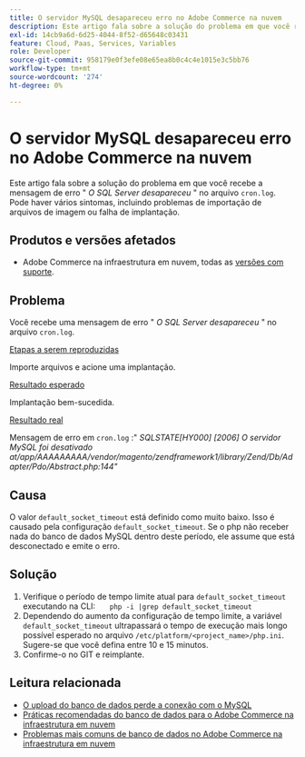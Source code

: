 ```yaml
---
title: O servidor MySQL desapareceu​ erro no Adobe Commerce na nuvem
description: Este artigo fala sobre a solução do problema em que você recebe uma mensagem de erro "O servidor SQL desapareceu*" no arquivo "cron.log". Pode haver vários sintomas, incluindo problemas de importação de arquivos de imagem ou falha de implantação.
exl-id: 14cb9a6d-6d25-4044-8f52-d65648c03431
feature: Cloud, Paas, Services, Variables
role: Developer
source-git-commit: 958179e0f3efe08e65ea8b0c4c4e1015e3c5bb76
workflow-type: tm+mt
source-wordcount: '274'
ht-degree: 0%

---
```


# O servidor MySQL desapareceu&#x200B; erro no Adobe Commerce na nuvem

Este artigo fala sobre a solução do problema em que você recebe a mensagem de erro &quot; *O SQL Server desapareceu* &quot; no arquivo `cron.log`. Pode haver vários sintomas, incluindo problemas de importação de arquivos de imagem ou falha de implantação.

## Produtos e versões afetados

* Adobe Commerce na infraestrutura em nuvem, todas as [versões com suporte](https://magento.com/sites/default/files/magento-software-lifecycle-policy.pdf).

## Problema

Você recebe uma mensagem de erro &quot; *O SQL Server desapareceu* &quot; no arquivo `cron.log`.

<u>Etapas a serem reproduzidas</u>

Importe arquivos e acione uma implantação.

<u>Resultado esperado</u>

Implantação bem-sucedida.

<u>Resultado real</u>

Mensagem de erro em `cron.log` :&quot; *SQLSTATE\[HY000\] \[2006\] O servidor MySQL foi desativado at/app/AAAAAAAAA/vendor/magento/zendframework1/library/Zend/Db/Adapter/Pdo/Abstract.php:144&quot;*

## Causa

O valor `default_socket_timeout` está definido como muito baixo. Isso é causado pela configuração `default_socket_timeout`. Se o php não receber nada do banco de dados MySQL dentro deste período, ele assume que está desconectado e emite o erro.

## Solução

1. Verifique o período de tempo limite atual para `default_socket_timeout` executando na CLI:    ```    php -i |grep default_socket_timeout    ```
1. Dependendo do aumento da configuração de tempo limite, a variável `default_socket_timeout` ultrapassará o tempo de execução mais longo possível esperado no arquivo `/etc/platform/<project_name>/php.ini`. Sugere-se que você defina entre 10 e 15 minutos.
1. Confirme-o no GIT e reimplante.

## Leitura relacionada

* [O upload do banco de dados perde a conexão com o MySQL](/help/troubleshooting/database/database-upload-loses-connection-to-mysql.md)
* [Práticas recomendadas do banco de dados para o Adobe Commerce na infraestrutura em nuvem](https://experienceleague.adobe.com/docs/commerce-operations/implementation-playbook/best-practices/planning/database-on-cloud.html)
* [Problemas mais comuns de banco de dados no Adobe Commerce na infraestrutura em nuvem](https://experienceleague.adobe.com/docs/commerce-operations/implementation-playbook/best-practices/maintenance/resolve-database-performance-issues.html)
